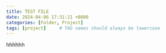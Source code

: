 ```yaml
---
title: TEST FILE
date: 2024-04-06 17:31:21 +0800
categories: [Folder, Project]
tags: [project]     # TAG names should always be lowercase
---
```


hhhhhh